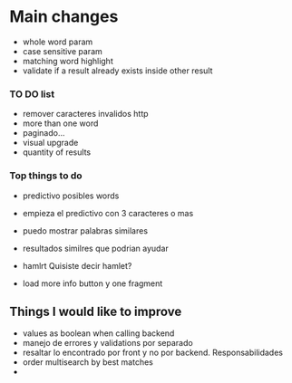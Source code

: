 # Main changes

- whole word param
- case sensitive param
- matching word highlight
- validate if a result already exists inside other result

### TO DO list

- remover caracteres invalidos http
- more than one word
- paginado...
- visual upgrade
- quantity of results

### Top things to do

- predictivo posibles words
 - empieza el predictivo con 3 caracteres o mas
 - puedo mostrar palabras similares

- resultados similres que podrian ayudar
 - hamlrt Quisiste decir hamlet?

- load more info button y one fragment


## Things I would like to improve
- values as boolean when calling backend
- manejo de errores y validations por separado
- resaltar lo encontrado por front y no por backend. Responsabilidades
- order multisearch by best matches
- 